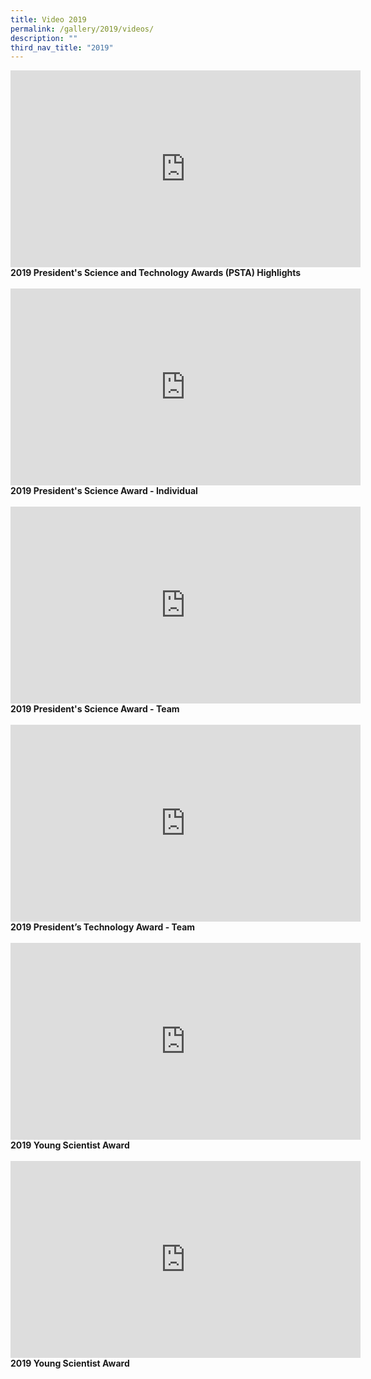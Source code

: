 ```yaml
---
title: Video 2019
permalink: /gallery/2019/videos/
description: ""
third_nav_title: "2019"
---
```

<iframe width="560" height="315" src="https://www.youtube.com/embed/DIHKkI_TiyQ" title="YouTube video player" frameborder="0" allow="accelerometer; autoplay; clipboard-write; encrypted-media; gyroscope; picture-in-picture; web-share" allowfullscreen></iframe>
<b>
2019 President's Science and Technology Awards (PSTA) Highlights
</b><br><br>
	
<iframe width="560" height="315" src="https://www.youtube.com/embed/SIEIOyxAH6o" title="YouTube video player" frameborder="0" allow="accelerometer; autoplay; clipboard-write; encrypted-media; gyroscope; picture-in-picture; web-share" allowfullscreen></iframe>
<b>
2019 President's Science Award - Individual
</b><br><br>

<iframe width="560" height="315" src="https://www.youtube.com/embed/3gNb4WgKAHM" title="YouTube video player" frameborder="0" allow="accelerometer; autoplay; clipboard-write; encrypted-media; gyroscope; picture-in-picture; web-share" allowfullscreen></iframe>
<b>
2019 President's Science Award - Team
</b><br><br>

<iframe width="560" height="315" src="https://www.youtube.com/embed/SuoWWOQmTqo" title="YouTube video player" frameborder="0" allow="accelerometer; autoplay; clipboard-write; encrypted-media; gyroscope; picture-in-picture; web-share" allowfullscreen></iframe>
<b>
2019 President’s Technology Award - Team
</b><br><br>

<iframe width="560" height="315" src="https://www.youtube.com/embed/dsY4H_gvSUQ" title="YouTube video player" frameborder="0" allow="accelerometer; autoplay; clipboard-write; encrypted-media; gyroscope; picture-in-picture; web-share" allowfullscreen></iframe>
<b>
2019 Young Scientist Award
</b><br><br>

<iframe width="560" height="315" src="https://www.youtube.com/embed/lgDhpwFqXFs" title="YouTube video player" frameborder="0" allow="accelerometer; autoplay; clipboard-write; encrypted-media; gyroscope; picture-in-picture; web-share" allowfullscreen></iframe>
<b>
2019 Young Scientist Award
</b><br><br>

